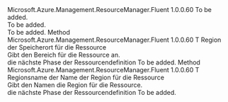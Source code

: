 <Type Name="IDefinitionWithRegion&lt;T&gt;" FullName="Microsoft.Azure.Management.ResourceManager.Fluent.Core.Resource.Definition.IDefinitionWithRegion&lt;T&gt;">
  <TypeSignature Language="C#" Value="public interface IDefinitionWithRegion&lt;T&gt;" />
  <TypeSignature Language="ILAsm" Value=".class public interface auto ansi abstract IDefinitionWithRegion`1&lt;T&gt;" />
  <TypeSignature Language="DocId" Value="T:Microsoft.Azure.Management.ResourceManager.Fluent.Core.Resource.Definition.IDefinitionWithRegion`1" />
  <TypeSignature Language="VB.NET" Value="Public Interface IDefinitionWithRegion(Of T)" />
  <TypeSignature Language="F#" Value="type IDefinitionWithRegion&lt;'T&gt; = interface" />
  <AssemblyInfo>
    <AssemblyName>Microsoft.Azure.Management.ResourceManager.Fluent</AssemblyName>
    <AssemblyVersion>1.0.0.60</AssemblyVersion>
  </AssemblyInfo>
  <TypeParameters>
    <TypeParameter Name="T" />
  </TypeParameters>
  <Interfaces />
  <Docs>
    <typeparam name="T">To be added.</typeparam>
    <summary>To be added.</summary>
    <remarks>To be added.</remarks>
  </Docs>
  <Members>
    <Member MemberName="WithRegion">
      <MemberSignature Language="C#" Value="public T WithRegion (Microsoft.Azure.Management.ResourceManager.Fluent.Core.Region region);" />
      <MemberSignature Language="ILAsm" Value=".method public hidebysig newslot virtual instance !T WithRegion(class Microsoft.Azure.Management.ResourceManager.Fluent.Core.Region region) cil managed" />
      <MemberSignature Language="DocId" Value="M:Microsoft.Azure.Management.ResourceManager.Fluent.Core.Resource.Definition.IDefinitionWithRegion`1.WithRegion(Microsoft.Azure.Management.ResourceManager.Fluent.Core.Region)" />
      <MemberSignature Language="F#" Value="abstract member WithRegion : Microsoft.Azure.Management.ResourceManager.Fluent.Core.Region -&gt; 'T" Usage="iDefinitionWithRegion.WithRegion region" />
      <MemberType>Method</MemberType>
      <AssemblyInfo>
        <AssemblyName>Microsoft.Azure.Management.ResourceManager.Fluent</AssemblyName>
        <AssemblyVersion>1.0.0.60</AssemblyVersion>
      </AssemblyInfo>
      <ReturnValue>
        <ReturnType>T</ReturnType>
      </ReturnValue>
      <Parameters>
        <Parameter Name="region" Type="Microsoft.Azure.Management.ResourceManager.Fluent.Core.Region" />
      </Parameters>
      <Docs>
        <param name="region">Region der Speicherort für die Ressource</param>
        <summary>
            Gibt den Bereich für die Ressource an.
            </summary>
        <returns>die nächste Phase der Ressourcendefinition</returns>
        <remarks>To be added.</remarks>
      </Docs>
    </Member>
    <Member MemberName="WithRegion">
      <MemberSignature Language="C#" Value="public T WithRegion (string regionName);" />
      <MemberSignature Language="ILAsm" Value=".method public hidebysig newslot virtual instance !T WithRegion(string regionName) cil managed" />
      <MemberSignature Language="DocId" Value="M:Microsoft.Azure.Management.ResourceManager.Fluent.Core.Resource.Definition.IDefinitionWithRegion`1.WithRegion(System.String)" />
      <MemberSignature Language="VB.NET" Value="Public Function WithRegion (regionName As String) As T" />
      <MemberSignature Language="F#" Value="abstract member WithRegion : string -&gt; 'T" Usage="iDefinitionWithRegion.WithRegion regionName" />
      <MemberType>Method</MemberType>
      <AssemblyInfo>
        <AssemblyName>Microsoft.Azure.Management.ResourceManager.Fluent</AssemblyName>
        <AssemblyVersion>1.0.0.60</AssemblyVersion>
      </AssemblyInfo>
      <ReturnValue>
        <ReturnType>T</ReturnType>
      </ReturnValue>
      <Parameters>
        <Parameter Name="regionName" Type="System.String" />
      </Parameters>
      <Docs>
        <param name="regionName">Regionsname der Name der Region für die Ressource</param>
        <summary>
            Gibt den Namen die Region für die Ressource.
            </summary>
        <returns>die nächste Phase der Ressourcendefinition</returns>
        <remarks>To be added.</remarks>
      </Docs>
    </Member>
  </Members>
</Type>